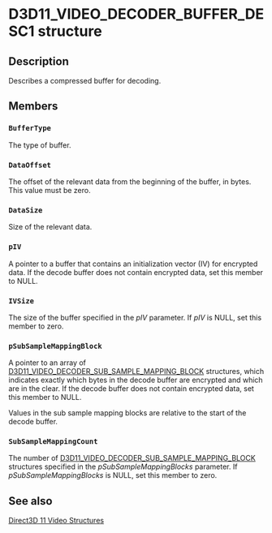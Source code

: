 # D3D11_VIDEO_DECODER_BUFFER_DESC1 structure

## Description

Describes a compressed buffer for decoding.

## Members

### `BufferType`

The type of buffer.

### `DataOffset`

The offset of the relevant data from the beginning of the buffer, in bytes. This value must be zero.

### `DataSize`

Size of the relevant data.

### `pIV`

A pointer to a buffer that contains an initialization vector (IV) for encrypted data. If the decode buffer does not contain encrypted data, set this member to NULL.

### `IVSize`

The size of the buffer specified in the *pIV* parameter. If *pIV* is NULL, set this member to zero.

### `pSubSampleMappingBlock`

A pointer to an array of [D3D11_VIDEO_DECODER_SUB_SAMPLE_MAPPING_BLOCK](https://learn.microsoft.com/windows/desktop/api/d3d11_1/ns-d3d11_1-d3d11_video_decoder_sub_sample_mapping_block) structures, which indicates exactly which bytes in the decode buffer are encrypted and which are in the clear. If the decode buffer does not contain encrypted data, set this member to NULL.

Values in the sub sample mapping blocks are relative to the start of the decode buffer.

### `SubSampleMappingCount`

The number of [D3D11_VIDEO_DECODER_SUB_SAMPLE_MAPPING_BLOCK](https://learn.microsoft.com/windows/desktop/api/d3d11_1/ns-d3d11_1-d3d11_video_decoder_sub_sample_mapping_block) structures specified in the *pSubSampleMappingBlocks* parameter. If *pSubSampleMappingBlocks* is NULL, set this member to zero.

## See also

[Direct3D 11 Video Structures](https://learn.microsoft.com/windows/desktop/medfound/direct3d-11-video-structures)